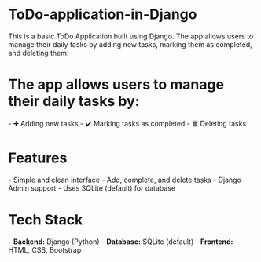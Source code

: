 # ToDo-application-in-Django
This is a basic ToDo Application built using Django. The app allows users to manage their daily tasks by adding new tasks, marking them as completed, and deleting them.

<h1>The app allows users to manage their daily tasks by:</h1>
- ➕ Adding new tasks
- ✔️ Marking tasks as completed
- 🗑️ Deleting tasks

 <h1>Features</h1>
- Simple and clean interface
- Add, complete, and delete tasks
- Django Admin support
- Uses SQLite (default) for database
<h1>Tech Stack</h1>
- <b>Backend:</b> Django (Python)
- <b>Database:</b> SQLite (default)
- <b>Frontend:</b> HTML, CSS, Bootstrap

